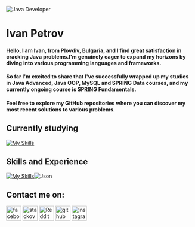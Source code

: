 ![Java Developer](https://fornex.com/media/article/img/Java.jpg)

# Ivan Petrov


#### Hello, I am Ivan, from Plovdiv, Bulgaria, and I find great satisfaction in cracking Java problems.I'm genuinely eager to expand my horizons by diving into various programming languages and frameworks.
#### So far I'm excited to share that I've successfully wrapped up my studies in Java Advanced, Java OOP, MySQL and SPRING Data courses, and my currently ongoing course is SPRING Fundamentals.
#### Feel free to explore my GitHub repositories where you can discover my most recent solutions to various problems.


## Currently studying

 [![My Skills](https://skillicons.dev/icons?i=spring&theme=light)](https://skillicons.dev) 



## Skills and Experience



[![My Skills](https://skillicons.dev/icons?i=java,git,mysql,hibernate&theme=light)](https://skillicons.dev)![Json](https://img.icons8.com/?size=1x&id=114474&format=png)

## Contact me on:

[<img src='https://cdn.jsdelivr.net/npm/simple-icons@3.0.1/icons/facebook.svg' alt='facebook' height='40'>](//www.facebook.com/ivan.petrov.5891/)
 [<img src='https://cdn.jsdelivr.net/npm/simple-icons@3.0.1/icons/stackoverflow.svg' alt='stackoverflow' height='40'>](https://stackoverflow.com/users/20782656/ivanmpetrov)
  [<img src='https://cdn.jsdelivr.net/npm/simple-icons@3.0.1/icons/reddit.svg' alt='Reddit' height='40'>](https://www.reddit.com/user/IvanMPetrov)
[<img src='https://cdn.jsdelivr.net/npm/simple-icons@3.0.1/icons/github.svg' alt='github' height='40'>](https://github.com/IvanMPetrov) [<img src='https://cdn.jsdelivr.net/npm/simple-icons@3.0.1/icons/instagram.svg' alt='instagram' height='40'>](https://www.instagram.com/ivan.petrov.7777/) 

